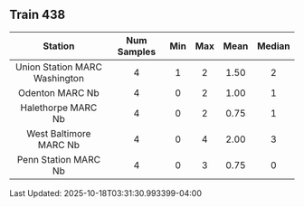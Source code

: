 ## Train 438

| Station | Num Samples | Min | Max | Mean | Median |
| :-----: | :---------: | :-: | :-: | :--: | :----: |
| Union Station MARC Washington | 4 | 1 | 2 | 1.50 | 2 |
| Odenton MARC Nb | 4 | 0 | 2 | 1.00 | 1 |
| Halethorpe MARC Nb | 4 | 0 | 2 | 0.75 | 1 |
| West Baltimore MARC Nb | 4 | 0 | 4 | 2.00 | 3 |
| Penn Station MARC Nb | 4 | 0 | 3 | 0.75 | 0 |


Last Updated: 2025-10-18T03:31:30.993399-04:00